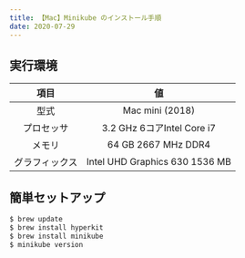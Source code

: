 ```yaml
---
title: 【Mac】Minikube のインストール手順
date: 2020-07-29
---
```


## 実行環境

|項目|値|
|:--:|:--:|
|型式|Mac mini (2018)|
|プロセッサ|3.2 GHz 6コアIntel Core i7|
|メモリ|64 GB 2667 MHz DDR4|
|グラフィックス|Intel UHD Graphics 630 1536 MB|

## 簡単セットアップ

```bash
$ brew update
$ brew install hyperkit
$ brew install minikube
$ minikube version
```